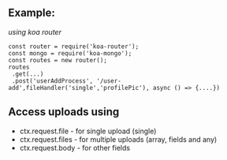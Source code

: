 ## Example:

_using koa router_
> 
    const router = require('koa-router');
    const mongo = require('koa-mongo');
    const routes = new router();
    routes
     .get(...)
     .post('userAddProcess', '/user-add',fileHandler('single','profilePic'), async () => {....})

## Access uploads using
* ctx.request.file - for single upload (single)
* ctx.request.files - for multiple uploads (array, fields and any)
* ctx.request.body - for other fields
